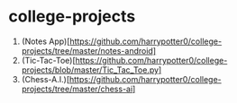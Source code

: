 # college-projects
1. (Notes App)[https://github.com/harrypotter0/college-projects/tree/master/notes-android] 
2. (Tic-Tac-Toe)[https://github.com/harrypotter0/college-projects/blob/master/Tic_Tac_Toe.py] 
3. (Chess-A.I.)[https://github.com/harrypotter0/college-projects/tree/master/chess-ai]
